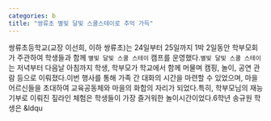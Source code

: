 ```yaml
---
categories: b
title: "쌍류초 별빛 달빛 스쿨스테이로 추억 가득"
---
```

쌍류초등학교(교장 이선희, 이하 쌍류초)는 24일부터 25일까지 1박 2일동안 학부모회가 주관하여 학생들과 함께 `별빛 달빛 스쿨 스테이` 캠프를 운영했다.`별빛 달빛 스쿨 스테이`는 저녁부터 다음날 아침까지 학생, 학부모가 학교에서 함께 머물며 캠핑, 놀이, 공연 관람 등으로 이뤄졌다.이번 행사를 통해 가족 간 대화의 시간을 마련할 수 있었으며, 마을 어르신들을 초대하여 교육공동체와 마을의 화합의 자리가 되었다.특히, 학부모님의 재능 기부로 이뤄진 짚라인 체험은 학생들이 가장 즐거워한 놀이시간이었다.6학년 송규원 학생은 &ldqu